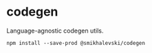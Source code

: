 # codegen

Language-agnostic codegen utils.

```shell
npm install --save-prod @smikhalevski/codegen
```
